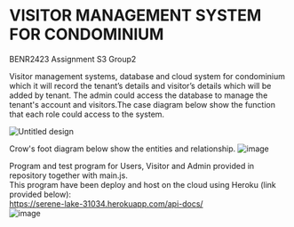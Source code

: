 # VISITOR MANAGEMENT SYSTEM FOR CONDOMINIUM

BENR2423 Assignment S3 Group2
  
  
Visitor management systems, database and cloud system for
condominium which it will record the tenant’s details and visitor’s details which will be
added by tenant. The admin could access the database to manage the
tenant's account and visitors.The case diagram below show the function that each role could access to the system.

![Untitled design](https://user-images.githubusercontent.com/82641277/174445836-e4c0a82a-6cc7-4be9-98c9-72903f38380b.png)
   
   
Crow's foot diagram below show the entities and relationship.
![image](https://user-images.githubusercontent.com/82641277/174437557-050c4c8a-5fe0-45ec-8e42-648f4e4062e9.png)
  
  
Program and test program for Users, Visitor and Admin provided in repository together with main.js.  
This program have been deploy and host on the cloud using Heroku (link provided below):  
https://serene-lake-31034.herokuapp.com/api-docs/  
![image](https://user-images.githubusercontent.com/82641277/174462930-5ab3a39c-9d9a-4130-a42d-d4feb275b1ab.png)


